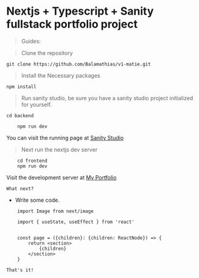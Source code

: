 # Nextjs + Typescript + Sanity fullstack portfolio project

> Guides:

> Clone the repository

```git clone https://github.com/Balamathias/v1-matie.git```

> Install the Necessary packages

```npm install```

> Run sanity studio, be sure you have a sanity studio project initialized for yourself.

```cd backend```

```shell
    npm run dev
```

You can visit the running page at [Sanity Studio](http://localhost:3333)

> Next run the nextjs dev server

```shell
    cd frontend
    npm run dev
```

Visit the development server at [My Portfolio](http://localhost:3000)

```What next?```

* Write some code.

```tsx
    import Image from next/image

    import { useState, useEffect } from 'react'


    const page = ({children}: {children: ReactNode}) => {
        return <section>
            {children}
        </section>
    }
```
```That's it!```